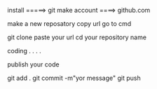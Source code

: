 




install =====> git
make account ====> github.com



make a new reposatory
copy url
go to cmd


git clone paste your url
cd your repository name

coding . . . .

publish your code

git add .
git commit -m"yor message"
git push

